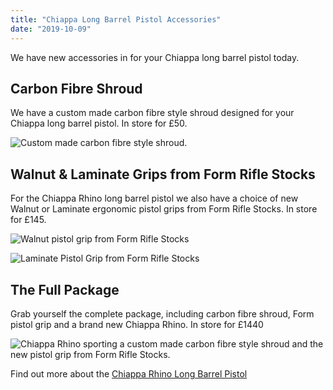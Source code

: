 ```yaml
---
title: "Chiappa Long Barrel Pistol Accessories"
date: "2019-10-09"
---
```


We have new accessories in for your Chiappa long barrel pistol today.

## Carbon Fibre Shroud

We have a custom made carbon fibre style shroud designed for your Chiappa long barrel pistol. In store for £50.

![Custom made carbon fibre style shroud.](https://res.cloudinary.com/shooting-supplies/image/upload/v1573565101/chiapp-with-carbon-shroud-2_xvteaf_f97i8h.png)

## Walnut & Laminate Grips from Form Rifle Stocks

For the Chiappa Rhino long barrel pistol we also have a choice of new Walnut or Laminate ergonomic pistol grips from Form Rifle Stocks. In store for £145.

![Walnut pistol grip from Form Rifle Stocks](https://res.cloudinary.com/shooting-supplies/image/upload/v1573565229/chiapp-walnut_evqxtp_h2jhqa.png)

![Laminate Pistol Grip from Form Rifle Stocks](https://res.cloudinary.com/shooting-supplies/image/upload/v1573564943/laminate-grip-on-chiappa_tiipga_i16mbt.jpg)

## The Full Package

Grab yourself the complete package, including carbon fibre shroud, Form pistol grip and a brand new Chiappa Rhino. In store for £1440

![Chiappa Rhino sporting a custom made carbon fibre style shroud and the new pistol grip from Form Rifle Stocks.](https://res.cloudinary.com/shooting-supplies/image/upload/v1573565016/chiappa-with-carbon-shroud_cgu2qr_bprfnp.jpg)

Find out more about the [Chiappa Rhino Long Barrel Pistol](https://shootingsuppliesltd.co.uk/long-barrel-pistols/)
